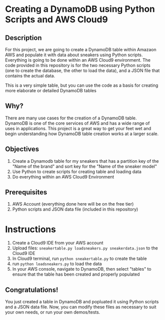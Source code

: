 # Creating a DynamoDB using Python Scripts and AWS Cloud9

## Description

For this project, we are going to create a DynamoDB table within Amazaon AWS and populate it with data about sneakers using Python scripts. Everything is going to be done within an AWS Cloud9 environment. The code provided in this repository is for the two necessary Python scripts (one to create the database, the other to load the data), and a JSON file that contains the actual data.

This is a very simple table, but you can use the code as a basis for creating more elaborate or detailed DynamoDB tables

## Why?

There are many use cases for the creation of a DynamoDB table. DynamoDB is one of the core services of AWS and has a wide range of uses in applications. This project is a great way to get your feet wet and begin understanding how DynamoDB table creation works at a larger scale.

## Objectives

1. Create a Dynamodb table for my sneakers that has a partition key of the "Name of the brand" 
and sort key for the "Name of the sneaker model"
2. Use Python to create scripts for creating table and loading data
3. Do everything within an AWS Cloud9 Environment

## Prerequisites

1. AWS Account (everything done here will be on the free tier)
2. Python scripts and JSON data file (included in this repository)

# Instructions

1. Create a Cloud9 IDE from your AWS account
2. Upload files: `sneakertable.py loadsneakers.py sneakerdata.json` to the Cloud9 IDE
3. In Cloud9 terminal, run `python sneakertable.py` to create the table
4. run `python loadsneakers.py` to load the data
5. In your AWS console, navigate to DynamoDB, then select "tables" to ensure that the table has been created and properly populated

## Congratulations!

You just created a table in DynamoDB and popluated it using Python scripts and a JSON data file. Now, you can modify these files as necessary to suit your own needs, or run your own demos/tests.


